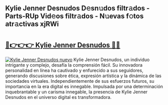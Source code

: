 ## Kylie Jenner Desnudos D𝚎sn𝚞dos filtr𝚊dos - Parts-RUp Vid𝚎os filtr𝚊dos - N𝚞evas f𝚘tos atr𝚊ctivas xjRWi

# <h2><a href="http://mb14z4.tromn.icu/?c=Kylie+Jenner+Desnudos">🔗👉👉👉 Kylie Jenner Desnudos 🔗🔗</a></h2>

[![Kylie Jenner Desnudos nuevo](https://i.imgur.com/pEAQMta.gif)](http://mb14z4.tromn.icu/?c=Kylie+Jenner+Desnudos)
Kylie Jenner Desnudos, un individuo intrigante y complejo, desafía la comprensión fácil. Su innovadora personalidad en línea ha cautivado y enfurecido a sus seguidores, generando discusiones sobre ética, expresión artística y la dinámica de las sociedades virtuales. Independientemente de sus esfuerzos futuros, su importancia en la era digital es innegable. Impulsada por una determinación inquebrantable y un carisma innegable, la presencia de Kylie Jenner Desnudos en el universo digital es transformadora.
